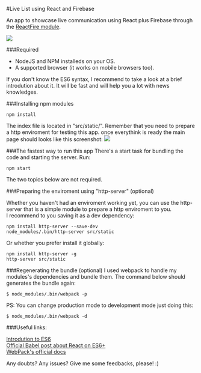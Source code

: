 #Live List using React and Firebase

An app to showcase live communication using React plus Firebase through the [ReactFire module](https://github.com/firebase/reactfire).

<img src="https://github.com/ViniciusTavares/LiveListWithReactAndFirebase/blob/master/src/static/img/logo.png" />

###Required

* NodeJS and NPM installeds on your OS.
* A supported browser (it works on mobile browsers too).

If you don't know the ES6 syntax, I recommend to take a look at a brief introdution about it. It will be fast and will help you a lot with news knowledges.  

###Installing npm modules
```
npm install
```

The index file is located in "src/static/". Remember that you need to prepare a http enviroment for testing this app. once everythink is ready the main page should looks like this screenshot:
<img src="https://github.com/ViniciusTavares/LiveListWithReactAndFirebase/blob/master/src/static/img/sample.png" />

###The fastest way to run this app
There's a start task for bundling the code and starting the server. Run:
```
npm start
```
The two topics below are not required.

###Preparing the enviroment using "http-server" (optional)

Whether you haven't had an enviroment working yet, you can use the http-server that is a simple module to prepare a http enviroment to you.  
I recommend to you saving it as a dev dependency:
```
npm install http-server --save-dev
node_modules/.bin/http-server src/static
```

Or whether you prefer install it globally:
```
npm install http-server -g
http-server src/static
```

###Regenerating the bundle (optional)
I used webpack to handle my modules's dependencies and bundle them. The command below should generates the bundle again:
```
$ node_modules/.bin/webpack -p
```
PS: You can change production mode to development mode just doing this:
```
$ node_modules/.bin/webpack -d
```

###Useful links:

[Introdution to ES6](https://learn.co/lessons/introduction-to-es6)  
[Official Babel post about React on ES6+](https://babeljs.io/blog/2015/06/07/react-on-es6-plus)  
[WebPack's official docs](https://webpack.github.io/)  

Any doubts? Any issues? Give me some feedbacks, please! :)
